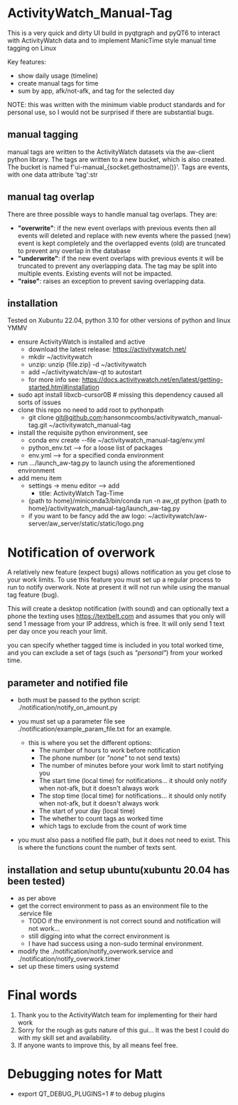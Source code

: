# ActivityWatch_Manual-Tag

This is a very quick and dirty UI build in pyqtgraph and pyQT6 to interact with ActivityWatch data and to implement
ManicTime style manual time tagging on Linux

Key features:

* show daily usage (timeline)
* create manual tags for time
* sum by app, afk/not-afk, and tag for the selected day

NOTE: this was written with the minimum viable product standards and for personal use, so I would not be surprised if
there are substantial bugs.

## manual tagging

manual tags are written to the ActivityWatch datasets via the aw-client python library. The tags are written to a new
bucket, which is also created. The bucket is named f'ui-manual_{socket.gethostname()}'. Tags are events, with one data
attribute 'tag':str

## manual tag overlap

There are three possible ways to handle manual tag overlaps. They are:

* **"overwrite"**: if the new event overlaps with previous events then all events will deleted and replace with new
  events where the passed (new) event is kept completely and the overlapped events (old) are truncated to prevent any
  overlap in the database
* **"underwrite"**: if the new event overlaps with previous events it will be truncated to prevent any overlapping data.
  The tag may be split into multiple events. Existing events will not be impacted.
* **"raise"**: raises an exception to prevent saving overlapping data.

## installation

Tested on Xubuntu 22.04, python 3.10 for other versions of python and linux YMMV

* ensure ActivityWatch is installed and active
    * download the latest release: https://activitywatch.net/
    * mkdir ~/activitywatch
    * unzip: unzip {file.zip} -d ~/activitywatch
    * add ~/activitywatch/aw-qt to autostart
    * for more info see: https://docs.activitywatch.net/en/latest/getting-started.html#installation
* sudo apt install libxcb-cursor0B # missing this dependency caused all sorts of issues
* clone this repo no need to add root to pythonpath
  * git clone git@github.com:hansonmcoombs/activitywatch_manual-tag.git ~/activitywatch_manual-tag
* install the requisite python environment, see
  * conda env create --file ~/activitywatch_manual-tag/env.yml
  * python_env.txt --> for a loose list of packages
  * env.yml --> for a specified conda environment
* run .../launch_aw-tag.py to launch using the aforementioned environment
* add menu item
  * settings -> menu editor --> add
    * title: ActivityWatch Tag-Time
  * {path to home}/miniconda3/bin/conda run -n aw_qt python {path to home}/activitywatch_manual-tag/launch_aw-tag.py
  * if you want to be fancy add the aw logo: ~/activitywatch/aw-server/aw_server/static/static/logo.png


# Notification of overwork
A relatively new feature (expect bugs) allows notification as you get close to your work
limits. To use this feature you must set up a regular process to run to notify overwork.
Note at present it will not run while using the manual tag feature (bug).

This will create a desktop notification (with sound) and can optionally text a phone
the texting uses https://textbelt.com and assumes that you only will send 1 message
from your IP address, which is free.  It will only send 1 text per day once you reach your limit.

you can specify whether tagged time is included in you total worked time, and you can 
exclude a set of tags (such as *"personal"*) from your worked time.


## parameter and notified file
* both must be passed to the python script: ./notification/notify_on_amount.py

* you must set up a parameter file see ./notification/example_param_file.txt for an example.
  * this is where you set the different options:
    * The number of hours to work before notification
    * The phone number (or *"none"* to not send texts)
    * The number of minutes before your work limit to start notifying you
    * The start time (local time) for notifications... it should only notify when not-afk, but it doesn't always work
    * The stop time (local time) for notifications... it should only notify when not-afk, but it doesn't always work
    * The start of your day (local time)
    * The whether to count tags as worked time
    * which tags to exclude from the count of work time
* you must also pass a notified file path, but it does not need to exist.  This is where
the functions count the number of texts sent.

## installation and setup ubuntu(xubuntu 20.04 has been tested)

* as per above
* get the correct environment to pass as an environment file to the .service file
  * TODO if the environment is not correct sound and notification will not work...
  * still digging into what the correct environment is
  * I have had success using a non-sudo terminal environment.
* modify the ./notification/notify_overwork.service and ./notification/notify_overwork.timer
* set up these timers using systemd

# Final words
1. Thank you to the ActivityWatch team for implementing for their hard work
2. Sorry for the rough as guts nature of this gui... It was the best I could do with my skill set and availability.
3. If anyone wants to improve this, by all means feel free.

# Debugging notes for Matt
* export QT_DEBUG_PLUGINS=1 # to debug plugins 
